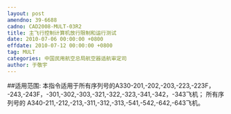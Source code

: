 ```yaml
---
layout: post
amendno: 39-6688
cadno: CAD2008-MULT-03R2
title: 主飞行控制计算机放行限制和运行测试
date: 2010-07-06 00:00:00 +0800
effdate: 2010-07-12 00:00:00 +0800
tag: MULT
categories: 中国民用航空总局航空器适航审定司
author: 于敬宇
---
```


##适用范围:
本指令适用于所有序列号的A330-201,-202,-203,-223,-223F， -243,-243F，-301,-302,-303,-321,-322,-323,-341,-342，-343飞机；
所有序列号的 A340-211,-212,-213,-311,-312,-313,-541,-542,-642,-643飞机。

